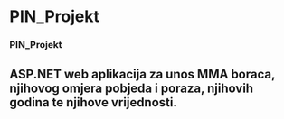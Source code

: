 # PIN_Projekt
 
### PIN_Projekt

## ASP.NET web aplikacija za unos MMA boraca, njihovog omjera pobjeda i poraza, njihovih godina te njihove vrijednosti. 
